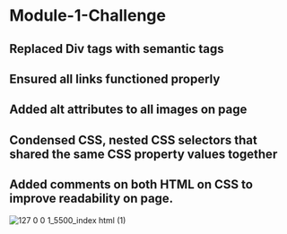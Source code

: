# Module-1-Challenge
## Replaced Div tags with semantic tags
## Ensured all links functioned properly
## Added alt attributes to all images on page
## Condensed CSS, nested CSS selectors that shared the same CSS property values together
## Added comments on both HTML on CSS to improve readability on page.
![127 0 0 1_5500_index html (1)](https://user-images.githubusercontent.com/68515156/210442574-82b38f01-6fe8-4972-96cf-c7820cbfb5fd.png)
